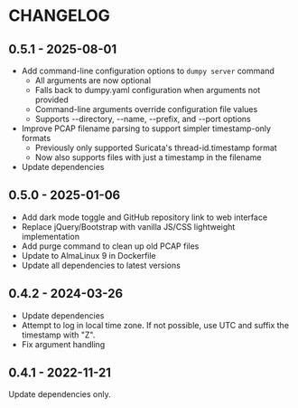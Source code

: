 # CHANGELOG

## 0.5.1 - 2025-08-01
- Add command-line configuration options to `dumpy server` command
  - All arguments are now optional
  - Falls back to dumpy.yaml configuration when arguments not provided
  - Command-line arguments override configuration file values
  - Supports --directory, --name, --prefix, and --port options
- Improve PCAP filename parsing to support simpler timestamp-only formats
  - Previously only supported Suricata's thread-id.timestamp format
  - Now also supports files with just a timestamp in the filename
- Update dependencies

## 0.5.0 - 2025-01-06
- Add dark mode toggle and GitHub repository link to web interface
- Replace jQuery/Bootstrap with vanilla JS/CSS lightweight implementation
- Add purge command to clean up old PCAP files
- Update to AlmaLinux 9 in Dockerfile
- Update all dependencies to latest versions

## 0.4.2 - 2024-03-26
- Update dependencies
- Attempt to log in local time zone. If not possible, use UTC and suffix the 
  timestamp with "Z".
- Fix argument handling

## 0.4.1 - 2022-11-21

Update dependencies only.
